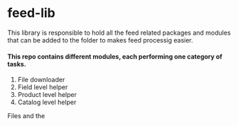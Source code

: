 # feed-lib

This library is responsible to hold all the feed related packages and modules that can be added to the folder to makes feed processig easier.

#### This repo contains different modules, each performing one category of tasks.

1. File downloader
2. Field level helper
3. Product level helper
4. Catalog level helper

Files and the 
